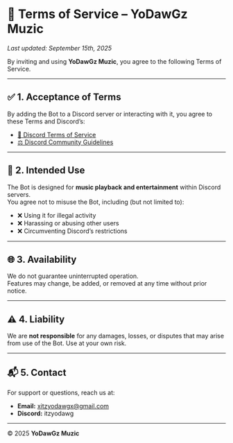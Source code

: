 # 📜 Terms of Service – YoDawGz Muzic

*Last updated: September 15th, 2025*

By inviting and using **YoDawGz Muzic**, you agree to the following Terms of Service.

---

## ✅ 1. Acceptance of Terms
By adding the Bot to a Discord server or interacting with it, you agree to these Terms and Discord’s:

- [📖 Discord Terms of Service](https://discord.com/terms)  
- [⚖️ Discord Community Guidelines](https://discord.com/guidelines)  

---

## 🎵 2. Intended Use
The Bot is designed for **music playback and entertainment** within Discord servers.  
You agree not to misuse the Bot, including (but not limited to):

- ❌ Using it for illegal activity  
- ❌ Harassing or abusing other users  
- ❌ Circumventing Discord’s restrictions  

---

## 🌐 3. Availability
We do not guarantee uninterrupted operation.  
Features may change, be added, or removed at any time without prior notice.

---

## ⚠️ 4. Liability
We are **not responsible** for any damages, losses, or disputes that may arise from use of the Bot. Use at your own risk.

---

## 📬 5. Contact
For support or questions, reach us at:  

- **Email:** xitzyodawgx@gmail.com  
- **Discord:** itzyodawg  

---

© 2025 **YoDawGz Muzic**
